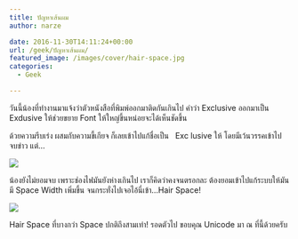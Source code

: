 ```yaml
---
title: ปัญหาเส้นผม
author: narze

date: 2016-11-30T14:11:24+00:00
url: /geek/ปัญหาเส้นผม/
featured_image: /images/cover/hair-space.jpg
categories:
  - Geek

---
```

วันนี้น้องที่ทำงานมาแจ้งว่าตัวหนังสือที่พิมพ์ออกมาติดกันเกินไป คำว่า Exclusive ออกมาเป็น Exdusive ให้ช่วยขยาย Font ให้ใหญ่ขึ้นหน่อยจะได้เห็นชัดขึ้น

ด้วยความรีบเร่ง ผสมกับความขี้เกียจ ก็เลยเข้าไปแก้ชื่อเป็น   Exc lusive ให้ โดยมีเว้นวรรคเข้าไป จบข่าว แต่&#8230;

![](/images/ticket-type-exclusive.png)

น้องยังไม่ยอมจบ เพราะช่องไฟมันยังห่างเกินไป เราก็คิดว่าคงจนตรอกละ ต้องยอมเข้าไปแก้ระบบให้มันมี Space Width เพิ่มขึ้น จนกระทั่งไปเจอไอ้นี่เข้า&#8230;Hair Space!

![](/images/hair-space-charmap.png)

Hair Space ที่บางกว่า Space ปกติถึงสามเท่า! รอดตัวไป ขอบคุณ Unicode มา ณ ที่นี้ด้วยครับ
